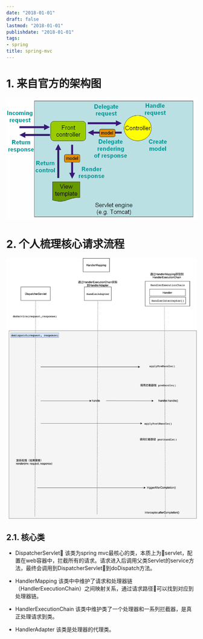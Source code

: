 ```yaml
---
date: "2018-01-01"
draft: false
lastmod: "2018-01-01"
publishdate: "2018-01-01"
tags:
- spring
title: spring-mvc
---
```

# 1. 来自官方的架构图
![官方架构图](../../picture/spring-mvc-architecure.png)

# 2. 个人梳理核心请求流程
![请求流程](../../picture/springmvc-workflow.png)

## 2.1. 核心类
* DispatcherServlet
该类为spring mvc最核心的类，本质上为servlet，配置在web容器中，拦截所有的请求。请求进入后调用父类Servlet的service方法，最终会调用到DispatcherServlet到doDispatch方法。

* HandlerMapping
该类中中维护了请求和处理器链（HandlerExecutionChain）之间映射关系，通过请求路径可以找到对应到处理器链。

* HandlerExecutionChain
该类中维护类了一个处理器和一系列拦截器，是真正处理请求到类。

* HandlerAdapter
该类是处理器的代理类。

